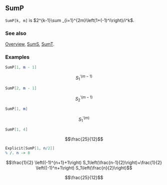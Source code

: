 ## SumP

`SumP[k, m]` is $2^{k-1}\sum _{i=1}^{2m}\left(1+(-1)^i\right)/i^k$.

### See also

[Overview](Extra/FeynCalc.md), [SumS](SumS.md), [SumT](SumT.md).

### Examples

```mathematica
SumP[1, m - 1]
```

$$S_1^{'(m-1)}$$

```mathematica
SumP[2, m - 1]
```

$$S_2^{'(m-1)}$$

```mathematica
SumP[1, m]
```

$$S_1^{'(m)}$$

```mathematica
SumP[1, 4]
```

$$\frac{25}{12}$$

```mathematica
Explicit[SumP[1, n/2]]
% /. n -> 8
```

$$\frac{1}{2} \left((-1)^{n+1}+1\right) S_1\left(\frac{n-1}{2}\right)+\frac{1}{2} \left((-1)^n+1\right) S_1\left(\frac{n}{2}\right)$$

$$\frac{25}{12}$$
